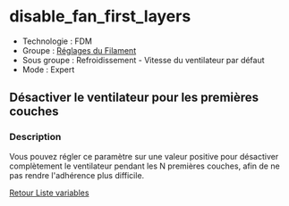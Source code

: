 # disable_fan_first_layers

* Technologie : FDM
* Groupe : [Réglages du Filament](../filament_settings/filament_settings.md)
* Sous groupe : Refroidissement - Vitesse du ventilateur par défaut
* Mode : Expert

## Désactiver le ventilateur pour les premières couches

### Description

Vous pouvez régler ce paramètre sur une valeur positive pour désactiver complètement le ventilateur pendant les N premières couches, afin de ne pas rendre l'adhérence plus difficile.

[Retour Liste variables](variable_list.md)